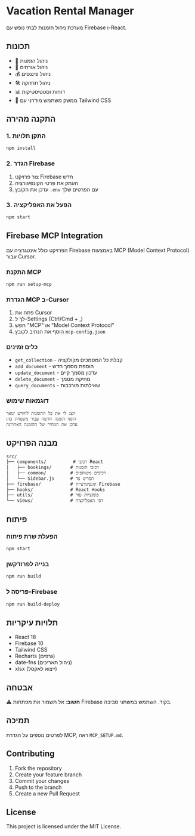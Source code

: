 # Vacation Rental Manager

מערכת ניהול הזמנות לבתי נופש עם Firebase ו-React.

## תכונות

- 📅 ניהול הזמנות
- 👥 ניהול אורחים
- 💰 ניהול פיננסים
- 🛠️ ניהול תחזוקה
- 📊 דוחות וסטטיסטיקות
- 🎨 ממשק משתמש מודרני עם Tailwind CSS

## התקנה מהירה

### 1. התקן תלויות
```bash
npm install
```

### 2. הגדר Firebase
1. צור פרויקט Firebase חדש
2. העתק את פרטי הקונפיגורציה
3. עדכן את הקובץ `.env` עם הפרטים שלך

### 3. הפעל את האפליקציה
```bash
npm start
```

## Firebase MCP Integration

הפרויקט כולל אינטגרציה עם Firebase באמצעות MCP (Model Context Protocol) עבור Cursor.

### התקנת MCP
```bash
npm run setup-mcp
```

### הגדרת MCP ב-Cursor
1. פתח את Cursor
2. לך ל-Settings (Ctrl/Cmd + ,)
3. חפש "MCP" או "Model Context Protocol"
4. הוסף את הנתיב לקובץ `mcp-config.json`

### כלים זמינים
- `get_collection` - קבלת כל המסמכים מקולקציה
- `add_document` - הוספת מסמך חדש
- `update_document` - עדכון מסמך קיים
- `delete_document` - מחיקת מסמך
- `query_documents` - שאילתות מורכבות

### דוגמאות שימוש
```
הצג לי את כל ההזמנות לחודש ינואר
הוסף הזמנה חדשה עבור משפחת כהן
עדכן את המחיר של ההזמנה האחרונה
```

## מבנה הפרויקט

```
src/
├── components/          # רכיבי React
│   ├── bookings/       # רכיבי הזמנות
│   ├── common/         # רכיבים משותפים
│   └── Sidebar.js      # תפריט צד
├── firebase/           # קונפיגורציית Firebase
├── hooks/              # React Hooks
├── utils/              # פונקציות עזר
└── views/              # דפי האפליקציה
```

## פיתוח

### הפעלת שרת פיתוח
```bash
npm start
```

### בנייה לפרודקשן
```bash
npm run build
```

### פריסה ל-Firebase
```bash
npm run build-deploy
```

## תלויות עיקריות

- React 18
- Firebase 10
- Tailwind CSS
- Recharts (גרפים)
- date-fns (ניהול תאריכים)
- xlsx (ייצוא לאקסל)

## אבטחה

⚠️ **חשוב**: אל תשמור את מפתחות Firebase בקוד. השתמש במשתני סביבה.

## תמיכה

לפרטים נוספים על הגדרת MCP, ראה `MCP_SETUP.md`.

## Contributing

1. Fork the repository
2. Create your feature branch
3. Commit your changes
4. Push to the branch
5. Create a new Pull Request

## License

This project is licensed under the MIT License. 